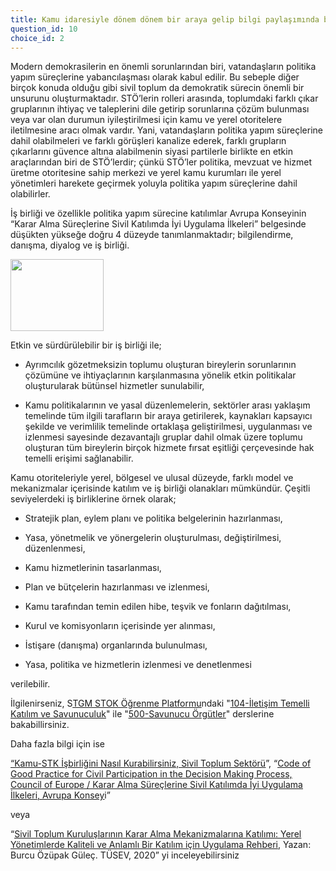 ```yaml
---
title: Kamu idaresiyle dönem dönem bir araya gelip bilgi paylaşımında bulunuyoruz.
question_id: 10
choice_id: 2
---
```

Modern demokrasilerin en önemli sorunlarından biri, vatandaşların politika yapım süreçlerine yabancılaşması olarak kabul edilir. Bu sebeple diğer birçok konuda olduğu gibi sivil toplum da demokratik sürecin önemli bir unsurunu oluşturmaktadır. STÖ’lerin rolleri arasında, toplumdaki farklı çıkar gruplarının ihtiyaç ve taleplerini dile getirip sorunlarına çözüm bulunması veya var olan durumun iyileştirilmesi için kamu ve yerel otoritelere iletilmesine aracı olmak vardır. Yani, vatandaşların politika yapım süreçlerine dahil olabilmeleri ve farklı görüşleri kanalize ederek, farklı grupların çıkarlarını güvence altına alabilmenin siyasi partilerle birlikte en etkin araçlarından biri de STÖ’lerdir; çünkü STÖ’ler politika, mevzuat ve hizmet üretme otoritesine sahip merkezi ve yerel kamu kurumları ile yerel yönetimleri harekete geçirmek yoluyla politika yapım süreçlerine dahil olabilirler.

İş birliği ve özellikle politika yapım sürecine katılımlar Avrupa Konseyinin “Karar Alma Süreçlerine Sivil Katılımda İyi Uygulama İlkeleri” belgesinde düşükten yükseğe doğru 4 düzeyde tanımlanmaktadır; bilgilendirme, danışma, diyalog ve iş birliği.

<img src="./media/image1.png" style="width:1.55208in;height:1.19792in" />

Etkin ve sürdürülebilir bir iş birliği ile;

- Ayrımcılık gözetmeksizin toplumu oluşturan bireylerin sorunlarının çözümüne ve ihtiyaçlarının karşılanmasına yönelik etkin politikalar oluşturularak bütünsel hizmetler sunulabilir,

- Kamu politikalarının ve yasal düzenlemelerin, sektörler arası yaklaşım temelinde tüm ilgili tarafların bir araya getirilerek, kaynakları kapsayıcı şekilde ve verimlilik temelinde ortaklaşa geliştirilmesi, uygulanması ve izlenmesi sayesinde dezavantajlı gruplar dahil olmak üzere toplumu oluşturan tüm bireylerin birçok hizmete fırsat eşitliği çerçevesinde hak temelli erişimi sağlanabilir.

Kamu otoriteleriyle yerel, bölgesel ve ulusal düzeyde, farklı model ve mekanizmalar içerisinde katılım ve iş birliği olanakları mümkündür. Çeşitli seviyelerdeki iş birliklerine örnek olarak;

- Stratejik plan, eylem planı ve politika belgelerinin hazırlanması,

- Yasa, yönetmelik ve yönergelerin oluşturulması, değiştirilmesi, düzenlenmesi,

- Kamu hizmetlerinin tasarlanması,

- Plan ve bütçelerin hazırlanması ve izlenmesi,

- Kamu tarafından temin edilen hibe, teşvik ve fonların dağıtılması,

- Kurul ve komisyonların içerisinde yer alınması,

- İstişare (danışma) organlarında bulunulması,

- Yasa, politika ve hizmetlerin izlenmesi ve denetlenmesi

verilebilir.

İlgilenirseniz, S[<u>TGM STOK Öğrenme Platformu</u>](https://www.stgm.org.tr/stok-ogrenme-platformu)ndaki "[<u>104-İletişim Temelli Katılım ve Savunuculuk</u>](https://www.stgm.org.tr/sivil-toplum-okulu-stok/104-iletisim-temelli-katilim-savunuculuk)" ile "[<u>500-Savunucu Örgütler</u>](https://www.stgm.org.tr/sivil-toplum-okulu-stok/savunucu-orgutler)" derslerine bakabillirsiniz.

Daha fazla bilgi için ise

[<u>“Kamu-STK İşbirliğini Nasıl Kurabilirsiniz, Sivil Toplum Sektörü</u>](https://siviltoplumsektoru.org/wp-content/uploads/2020/05/Kamu-STK-%C4%B0%C5%9F-Birli%C4%9Fi.pdf)”, “[<u>Code of Good Practice for Civil Participation in the Decision Making Process, Council of Europe / Karar Alma Süreçlerine Sivil Katılımda İyi Uygulama İlkeleri, Avrupa Konsey</u>](https://rm.coe.int/code-of-good-practice-civil-participation-revised-301019-en/168098b0e2)i”

veya

“[<u>Sivil Toplum Kuruluşlarının Karar Alma Mekanizmalarına Katılımı: Yerel Yönetimlerde Kaliteli ve Anlamlı Bir Katılım için Uygulama Rehberi</u>](https://www.tusev.org.tr/usrfiles/images/Katilim2020.pdf), Yazan: Burcu Özüpak Güleç. TÜSEV, 2020” yi inceleyebilirsiniz


